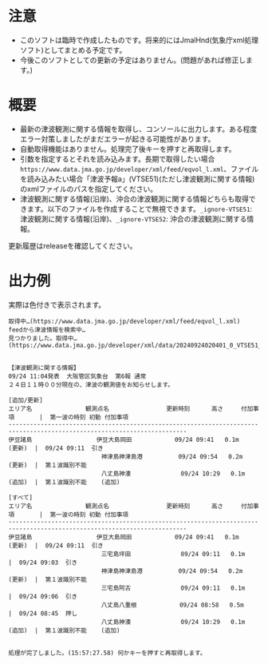 ﻿# 注意
- このソフトは臨時で作成したものです。将来的にはJmalHnd(気象庁xml処理ソフト)としてまとめる予定です。
- 今後このソフトとしての更新の予定はありません。(問題があれば修正します。)

# 概要
- 最新の津波観測に関する情報を取得し、コンソールに出力します。ある程度エラー対策しましたがまだエラーが起きる可能性があります。
- 自動取得機能はありません。処理完了後キーを押すと再取得します。
- 引数を指定するとそれを読み込みます。長期で取得したい場合`https://www.data.jma.go.jp/developer/xml/feed/eqvol_l.xml`、ファイルを読み込みたい場合「津波予報a」(VTSE51)(ただし津波観測に関する情報)のxmlファイルのパスを指定してください。
- 津波観測に関する情報(沿岸)、沖合の津波観測に関する情報どちらも取得できます。以下のファイルを作成することで無視できます。`_ignore-VTSE51`: 津波観測に関する情報(沿岸)、`_ignore-VTSE52`: 沖合の津波観測に関する情報。

更新履歴はreleaseを確認してください。

# 出力例
実際は色付きで表示されます。
```
取得中…(https://www.data.jma.go.jp/developer/xml/feed/eqvol_l.xml)
feedから津波情報を検索中…
見つかりました。取得中…(https://www.data.jma.go.jp/developer/xml/data/20240924020401_0_VTSE51_270000.xml)


【津波観測に関する情報】
09/24 11:04発表  大阪管区気象台  第6報 通常
２４日１１時００分現在の、津波の観測値をお知らせします。

[追加/更新]
エリア名　　　　　　　　　観測点名                更新時刻      高さ     付加事項       |  第一波の時刻 初動 付加事項
------------------------------------------------------------------------------------------------------------------------
伊豆諸島                  伊豆大島岡田            09/24 09:41   0.1m　　        (更新)  |  09/24 09:11  引き
                          神津島神津島港          09/24 09:54   0.2m　　        (更新)  |  第１波識別不能
                          八丈島神湊              09/24 10:29   0.1m　　        (追加)  |  第１波識別不能    (追加)

[すべて]
エリア名　　　　　　　　　観測点名                更新時刻      高さ     付加事項       |  第一波の時刻 初動 付加事項
------------------------------------------------------------------------------------------------------------------------
伊豆諸島                  伊豆大島岡田            09/24 09:41   0.1m　　        (更新)  |  09/24 09:11  引き
                          三宅島坪田              09/24 09:11   0.1m　　                |  09/24 09:03  引き
                          神津島神津島港          09/24 09:54   0.2m　　        (更新)  |  第１波識別不能
                          三宅島阿古              09/24 09:11   0.1m　　                |  09/24 09:06  引き
                          八丈島八重根            09/24 08:58   0.5m　　                |  09/24 08:45  押し
                          八丈島神湊              09/24 10:29   0.1m　　        (追加)  |  第１波識別不能    (追加)


処理が完了しました。(15:57:27.58) 何かキーを押すと再取得します。

```